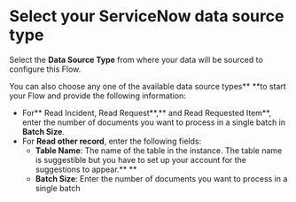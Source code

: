 # Select your ServiceNow data source type

Select the **Data Source Type** from where your data will be sourced to configure this Flow. 

You can also choose any one of the available data source types** **to start your Flow and provide the following information:

* For** Read Incident, Read Request**,** and Read Requested Item**, enter the number of documents you want to process in a single batch in **Batch Size**. 
* For **Read other record**, enter the following fields:
  *  **Table Name**: The name of the table in the instance. The table name is suggestible but you have to set up your account for the suggestions to appear.** **
  * **Batch Size**: Enter the number of documents you want to process in a single batch
